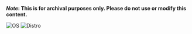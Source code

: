 <strong>*Note*: This is for archival purposes only. Please do not use or modify this content.</strong>

<p align="center">
  
![OS](https://img.shields.io/badge/OS-Linux-E95420?style=flat-square&logo=linux&logoColor=white)
![Distro](https://img.shields.io/badge/Distro-Arch-1793D1?style=flat-square&logo=arch-linux&logoColor=white)
  
</p>
